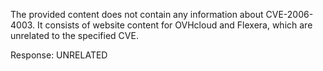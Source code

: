 The provided content does not contain any information about CVE-2006-4003. It consists of website content for OVHcloud and Flexera, which are unrelated to the specified CVE.

Response: UNRELATED